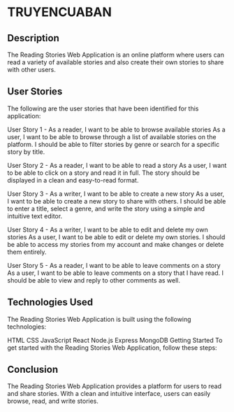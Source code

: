 # TRUYENCUABAN

## Description

The Reading Stories Web Application is an online platform where users can read a variety of available stories and also create their own stories to share with other users.

## User Stories

The following are the user stories that have been identified for this application:

User Story 1 - As a reader, I want to be able to browse available stories
As a user, I want to be able to browse through a list of available stories on the platform. I should be able to filter stories by genre or search for a specific story by title.

User Story 2 - As a reader, I want to be able to read a story
As a user, I want to be able to click on a story and read it in full. The story should be displayed in a clean and easy-to-read format.

User Story 3 - As a writer, I want to be able to create a new story
As a user, I want to be able to create a new story to share with others. I should be able to enter a title, select a genre, and write the story using a simple and intuitive text editor.

User Story 4 - As a writer, I want to be able to edit and delete my own stories
As a user, I want to be able to edit or delete my own stories. I should be able to access my stories from my account and make changes or delete them entirely.

User Story 5 - As a reader, I want to be able to leave comments on a story
As a user, I want to be able to leave comments on a story that I have read. I should be able to view and reply to other comments as well.

## Technologies Used

The Reading Stories Web Application is built using the following technologies:

HTML
CSS
JavaScript
React
Node.js
Express
MongoDB
Getting Started
To get started with the Reading Stories Web Application, follow these steps:

## Conclusion

The Reading Stories Web Application provides a platform for users to read and share stories. With a clean and intuitive interface, users can easily browse, read, and write stories.
